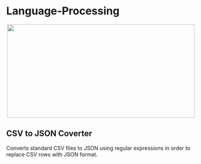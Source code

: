 # Language-Processing

<p align="center">
  <img width="500" height="250" src=https://user-images.githubusercontent.com/61991247/173097562-debd61e6-27e3-4423-868e-07ce926e94ec.png>
</p>

CSV to JSON Coverter
----------------------

Converts standard CSV files to JSON using regular expressions in order to replace CSV rows with JSON format.

